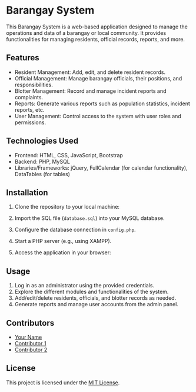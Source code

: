 # Barangay System

This Barangay System is a web-based application designed to manage the operations and data of a barangay or local community. It provides functionalities for managing residents, official records, reports, and more.

## Features

- Resident Management: Add, edit, and delete resident records.
- Official Management: Manage barangay officials, their positions, and responsibilities.
- Blotter Management: Record and manage incident reports and complaints.
- Reports: Generate various reports such as population statistics, incident reports, etc.
- User Management: Control access to the system with user roles and permissions.

## Technologies Used

- Frontend: HTML, CSS, JavaScript, Bootstrap
- Backend: PHP, MySQL
- Libraries/Frameworks: jQuery, FullCalendar (for calendar functionality), DataTables (for tables)

## Installation

1. Clone the repository to your local machine:

2. Import the SQL file (`database.sql`) into your MySQL database.

3. Configure the database connection in `config.php`.

4. Start a PHP server (e.g., using XAMPP).

5. Access the application in your browser:

## Usage

1. Log in as an administrator using the provided credentials.
2. Explore the different modules and functionalities of the system.
3. Add/edit/delete residents, officials, and blotter records as needed.
4. Generate reports and manage user accounts from the admin panel.

## Contributors

- [Your Name](https://github.com/your-username)
- [Contributor 1](https://github.com/contributor1)
- [Contributor 2](https://github.com/contributor2)

## License

This project is licensed under the [MIT License](LICENSE).
